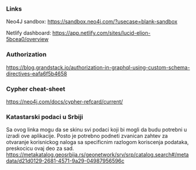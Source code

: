 ### Links

Neo4J sandbox:
https://sandbox.neo4j.com/?usecase=blank-sandbox

Netlify dashboard:
https://app.netlify.com/sites/lucid-elion-5bcea0/overview

### Authorization

https://blog.grandstack.io/authorization-in-graphql-using-custom-schema-directives-eafa6f5b4658

### Cypher cheat-sheet

https://neo4j.com/docs/cypher-refcard/current/

### Katastarski podaci u Srbiji

Sa ovog linka mogu da se skinu svi podaci koji bi mogli da budu potrebni u izradi ove aplikacije. Posto je potrebno podneti zvanican zahtev za otvaranje korisnickog naloga sa specificnim razlogom koriscenja podataka, preskocicu ovaj deo za sad.
https://metakatalog.geosrbija.rs/geonetwork/srv/srp/catalog.search#/metadata/d21d0129-2681-4571-9a29-04987956596c

